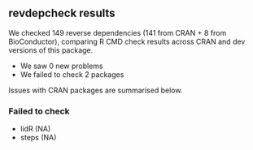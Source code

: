 ## revdepcheck results

We checked 149 reverse dependencies (141 from CRAN + 8 from BioConductor), comparing R CMD check results across CRAN and dev versions of this package.

 * We saw 0 new problems
 * We failed to check 2 packages

Issues with CRAN packages are summarised below.

### Failed to check

* lidR  (NA)
* steps (NA)
